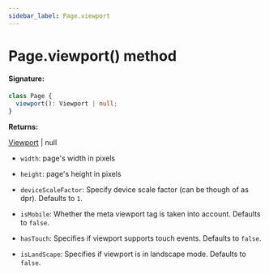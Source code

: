 ```yaml
---
sidebar_label: Page.viewport
---
```


# Page.viewport() method

#### Signature:

```typescript
class Page {
  viewport(): Viewport | null;
}
```

**Returns:**

[Viewport](./puppeteer.viewport.md) \| null

- `width`: page's width in pixels

- `height`: page's height in pixels

- `deviceScaleFactor`: Specify device scale factor (can be though of as dpr). Defaults to `1`.

- `isMobile`: Whether the meta viewport tag is taken into account. Defaults to `false`.

- `hasTouch`: Specifies if viewport supports touch events. Defaults to `false`.

- `isLandScape`: Specifies if viewport is in landscape mode. Defaults to `false`.
